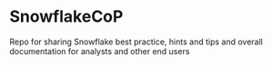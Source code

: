 # SnowflakeCoP
Repo for sharing Snowflake best practice, hints and tips and overall documentation for analysts and other end users
